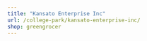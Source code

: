 ```yaml
---
title: "Kansato Enterprise Inc"
url: /college-park/kansato-enterprise-inc/
shop: greengrocer
---
```

